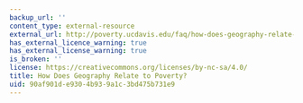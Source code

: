 ```yaml
---
backup_url: ''
content_type: external-resource
external_url: http://poverty.ucdavis.edu/faq/how-does-geography-relate-poverty
has_external_licence_warning: true
has_external_license_warning: true
is_broken: ''
license: https://creativecommons.org/licenses/by-nc-sa/4.0/
title: How Does Geography Relate to Poverty?
uid: 90af901d-e930-4b93-9a1c-3bd475b731e9
---
```

